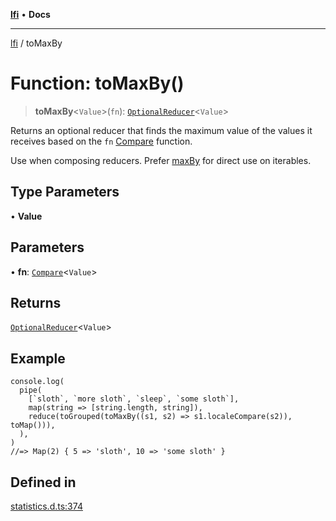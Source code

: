 [**lfi**](../readme.md) • **Docs**

---

[lfi](../globals.md) / toMaxBy

# Function: toMaxBy()

> **toMaxBy**\<`Value`\>(`fn`):
> [`OptionalReducer`](../type-aliases/OptionalReducer.md)\<`Value`\>

Returns an optional reducer that finds the maximum value of the values it
receives based on the `fn` [Compare](../type-aliases/Compare.md) function.

Use when composing reducers. Prefer [maxBy](maxBy.md) for direct use on
iterables.

## Type Parameters

• **Value**

## Parameters

• **fn**: [`Compare`](../type-aliases/Compare.md)\<`Value`\>

## Returns

[`OptionalReducer`](../type-aliases/OptionalReducer.md)\<`Value`\>

## Example

```
console.log(
  pipe(
    [`sloth`, `more sloth`, `sleep`, `some sloth`],
    map(string => [string.length, string]),
    reduce(toGrouped(toMaxBy((s1, s2) => s1.localeCompare(s2)), toMap())),
  ),
)
//=> Map(2) { 5 => 'sloth', 10 => 'some sloth' }
```

## Defined in

[statistics.d.ts:374](https://github.com/TomerAberbach/lfi/blob/c9ef1bf4d1040d7f49c52b70b358c019e55f524d/src/operations/statistics.d.ts#L374)
